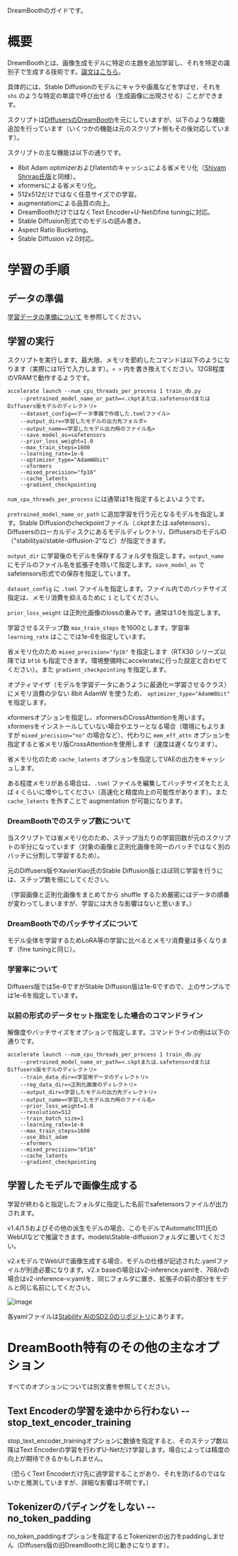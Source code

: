 DreamBoothのガイドです。

# 概要

DreamBoothとは、画像生成モデルに特定の主題を追加学習し、それを特定の識別子で生成する技術です。[論文はこちら](https://arxiv.org/abs/2208.12242)。

具体的には、Stable Diffusionのモデルにキャラや画風などを学ばせ、それを `shs` のような特定の単語で呼び出せる（生成画像に出現させる）ことができます。

スクリプトは[DiffusersのDreamBooth](https://github.com/huggingface/diffusers/tree/main/examples/dreambooth)を元にしていますが、以下のような機能追加を行っています（いくつかの機能は元のスクリプト側もその後対応しています）。

スクリプトの主な機能は以下の通りです。

- 8bit Adam optimizerおよびlatentのキャッシュによる省メモリ化（[Shivam Shrirao氏版](https://github.com/ShivamShrirao/diffusers/tree/main/examples/dreambooth)と同様）。
- xformersによる省メモリ化。
- 512x512だけではなく任意サイズでの学習。
- augmentationによる品質の向上。
- DreamBoothだけではなくText Encoder+U-Netのfine tuningに対応。
- Stable Diffusion形式でのモデルの読み書き。
- Aspect Ratio Bucketing。
- Stable Diffusion v2.0対応。

# 学習の手順

## データの準備

[学習データの準備について](./train_README-ja.md) を参照してください。

## 学習の実行

スクリプトを実行します。最大限、メモリを節約したコマンドは以下のようになります（実際には1行で入力します）。`< >` 内を書き換えてください。12GB程度のVRAMで動作するようです。

```
accelerate launch --num_cpu_threads_per_process 1 train_db.py 
    --pretrained_model_name_or_path=<.ckptまたは.safetensordまたはDiffusers版モデルのディレクトリ> 
    --dataset_config=<データ準備で作成した.tomlファイル> 
    --output_dir=<学習したモデルの出力先フォルダ>  
    --output_name=<学習したモデル出力時のファイル名> 
    --save_model_as=safetensors 
    --prior_loss_weight=1.0 
    --max_train_steps=1600 
    --learning_rate=1e-6 
    --optimizer_type="AdamW8bit" 
    --xformers 
    --mixed_precision="fp16" 
    --cache_latents 
    --gradient_checkpointing
```

`num_cpu_threads_per_process` には通常は1を指定するとよいようです。

`pretrained_model_name_or_path` に追加学習を行う元となるモデルを指定します。Stable Diffusionのcheckpointファイル（.ckptまたは.safetensors）、Diffusersのローカルディスクにあるモデルディレクトリ、DiffusersのモデルID（"stabilityai/stable-diffusion-2"など）が指定できます。

`output_dir` に学習後のモデルを保存するフォルダを指定します。`output_name` にモデルのファイル名を拡張子を除いて指定します。`save_model_as` でsafetensors形式での保存を指定しています。

`dataset_config` に `.toml` ファイルを指定します。ファイル内でのバッチサイズ指定は、メモリ消費を抑えるために `1` としてください。

`prior_loss_weight` は正則化画像のlossの重みです。通常は1.0を指定します。

学習させるステップ数 `max_train_steps` を1600とします。学習率 `learning_rate` はここでは1e-6を指定しています。

省メモリ化のため `mixed_precision="fp16"` を指定します（RTX30 シリーズ以降では `bf16` も指定できます。環境整備時にaccelerateに行った設定と合わせてください）。また `gradient_checkpointing` を指定します。

オプティマイザ（モデルを学習データにあうように最適化＝学習させるクラス）にメモリ消費の少ない 8bit AdamW を使うため、 `optimizer_type="AdamW8bit"` を指定します。

xformersオプションを指定し、xformersのCrossAttentionを用います。xformersをインストールしていない場合やエラーとなる場合（環境にもよりますが `mixed_precision="no"` の場合など）、代わりに `mem_eff_attn` オプションを指定すると省メモリ版CrossAttentionを使用します（速度は遅くなります）。

省メモリ化のため `cache_latents` オプションを指定してVAEの出力をキャッシュします。

ある程度メモリがある場合は、`.toml` ファイルを編集してバッチサイズをたとえば `4` くらいに増やしてください（高速化と精度向上の可能性があります）。また `cache_latents` を外すことで augmentation が可能になります。

### DreamBoothでのステップ数について

当スクリプトでは省メモリ化のため、ステップ当たりの学習回数が元のスクリプトの半分になっています（対象の画像と正則化画像を同一のバッチではなく別のバッチに分割して学習するため）。

元のDiffusers版やXavierXiao氏のStable Diffusion版とほぼ同じ学習を行うには、ステップ数を倍にしてください。

（学習画像と正則化画像をまとめてから shuffle するため厳密にはデータの順番が変わってしまいますが、学習には大きな影響はないと思います。）

### DreamBoothでのバッチサイズについて

モデル全体を学習するためLoRA等の学習に比べるとメモリ消費量は多くなります（fine tuningと同じ）。

### 学習率について

Diffusers版では5e-6ですがStable Diffusion版は1e-6ですので、上のサンプルでは1e-6を指定しています。

### 以前の形式のデータセット指定をした場合のコマンドライン

解像度やバッチサイズをオプションで指定します。コマンドラインの例は以下の通りです。

```
accelerate launch --num_cpu_threads_per_process 1 train_db.py 
    --pretrained_model_name_or_path=<.ckptまたは.safetensordまたはDiffusers版モデルのディレクトリ> 
    --train_data_dir=<学習用データのディレクトリ> 
    --reg_data_dir=<正則化画像のディレクトリ> 
    --output_dir=<学習したモデルの出力先ディレクトリ> 
    --output_name=<学習したモデル出力時のファイル名> 
    --prior_loss_weight=1.0 
    --resolution=512 
    --train_batch_size=1 
    --learning_rate=1e-6 
    --max_train_steps=1600 
    --use_8bit_adam 
    --xformers 
    --mixed_precision="bf16" 
    --cache_latents
    --gradient_checkpointing
```

## 学習したモデルで画像生成する

学習が終わると指定したフォルダに指定した名前でsafetensorsファイルが出力されます。

v1.4/1.5およびその他の派生モデルの場合、このモデルでAutomatic1111氏のWebUIなどで推論できます。models\Stable-diffusionフォルダに置いてください。

v2.xモデルでWebUIで画像生成する場合、モデルの仕様が記述された.yamlファイルが別途必要になります。v2.x baseの場合はv2-inference.yamlを、768/vの場合はv2-inference-v.yamlを、同じフォルダに置き、拡張子の前の部分をモデルと同じ名前にしてください。

![image](https://user-images.githubusercontent.com/52813779/210776915-061d79c3-6582-42c2-8884-8b91d2f07313.png)

各yamlファイルは[Stability AIのSD2.0のリポジトリ](https://github.com/Stability-AI/stablediffusion/tree/main/configs/stable-diffusion)にあります。

# DreamBooth特有のその他の主なオプション

すべてのオプションについては別文書を参照してください。

## Text Encoderの学習を途中から行わない --stop_text_encoder_training

stop_text_encoder_trainingオプションに数値を指定すると、そのステップ数以降はText Encoderの学習を行わずU-Netだけ学習します。場合によっては精度の向上が期待できるかもしれません。

（恐らくText Encoderだけ先に過学習することがあり、それを防げるのではないかと推測していますが、詳細な影響は不明です。）

## Tokenizerのパディングをしない --no_token_padding
no_token_paddingオプションを指定するとTokenizerの出力をpaddingしません（Diffusers版の旧DreamBoothと同じ動きになります）。


<!-- 
bucketing（後述）を利用しかつaugmentation（後述）を使う場合の例は以下のようになります。

```
accelerate launch --num_cpu_threads_per_process 8 train_db.py 
    --pretrained_model_name_or_path=<.ckptまたは.safetensordまたはDiffusers版モデルのディレクトリ> 
    --train_data_dir=<学習用データのディレクトリ> 
    --reg_data_dir=<正則化画像のディレクトリ> 
    --output_dir=<学習したモデルの出力先ディレクトリ> 
    --resolution=768,512 
    --train_batch_size=20 --learning_rate=5e-6 --max_train_steps=800 
    --use_8bit_adam --xformers --mixed_precision="bf16" 
    --save_every_n_epochs=1 --save_state --save_precision="bf16" 
    --logging_dir=logs 
    --enable_bucket --min_bucket_reso=384 --max_bucket_reso=1280 
    --color_aug --flip_aug --gradient_checkpointing --seed 42
```


-->
